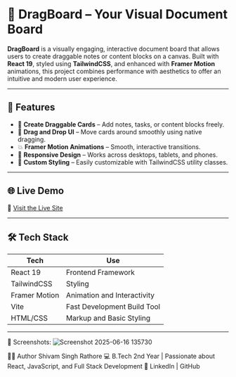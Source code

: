 # 🧩 DragBoard – Your Visual Document Board

**DragBoard** is a visually engaging, interactive document board that allows users to create draggable notes or content blocks on a canvas. Built with **React 19**, styled using **TailwindCSS**, and enhanced with **Framer Motion** animations, this project combines performance with aesthetics to offer an intuitive and modern user experience.

---

## 🚀 Features

- 📝 **Create Draggable Cards** – Add notes, tasks, or content blocks freely.
- 🧲 **Drag and Drop UI** – Move cards around smoothly using native dragging.
- 💥 **Framer Motion Animations** – Smooth, interactive transitions.
- 📱 **Responsive Design** – Works across desktops, tablets, and phones.
- 🎨 **Custom Styling** – Easily customizable with TailwindCSS utility classes.

---

## 🌐 Live Demo

🔗 [Visit the Live Site](https://dragboard-9e0b3.web.app/)

---

## 🛠️ Tech Stack

| Tech        | Use                             |
|-------------|----------------------------------|
| React 19    | Frontend Framework              |
| TailwindCSS | Styling                         |
| Framer Motion | Animation and Interactivity  |
| Vite        | Fast Development Build Tool     |
| HTML/CSS    | Markup and Basic Styling        |

---


📸 Screenshots:
![Screenshot 2025-06-16 135730](https://github.com/user-attachments/assets/8f1f29c1-efae-49b9-b559-5668376bbd2c)


🙋‍♂️ Author
Shivam Singh Rathore
💻 B.Tech 2nd Year | Passionate about React, JavaScript, and Full Stack Development
🔗 LinkedIn | GitHub

